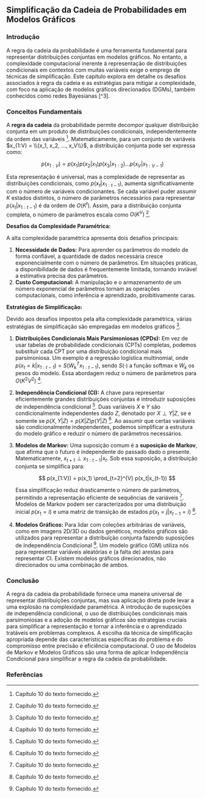 ## Simplificação da Cadeia de Probabilidades em Modelos Gráficos

### Introdução
A regra da cadeia da probabilidade é uma ferramenta fundamental para representar distribuições conjuntas em modelos gráficos. No entanto, a complexidade computacional inerente à representação de distribuições condicionais em contextos com muitas variáveis exige o emprego de técnicas de simplificação. Este capítulo explora em detalhe os desafios associados à regra da cadeia e as estratégias para mitigar a complexidade, com foco na aplicação de modelos gráficos direcionados (DGMs), também conhecidos como redes Bayesianas [^3].

### Conceitos Fundamentais
A **regra da cadeia** da probabilidade permite decompor qualquer distribuição conjunta em um produto de distribuições condicionais, independentemente da ordem das variáveis [^1]. Matematicamente, para um conjunto de variáveis $x_{1:V} = \\{x_1, x_2, ..., x_V\\}$, a distribuição conjunta pode ser expressa como:

$$ p(x_{1:V}) = p(x_1)p(x_2|x_1)p(x_3|x_{1:2})...p(x_V|x_{1:V-1}) $$

Esta representação é universal, mas a complexidade de representar as distribuições condicionais, como $p(x_t|x_{1:t-1})$, aumenta significativamente com o número de variáveis condicionantes. Se cada variável puder assumir $K$ estados distintos, o número de parâmetros necessários para representar $p(x_t|x_{1:t-1})$ é da ordem de $O(K^t)$. Assim, para a distribuição conjunta completa, o número de parâmetros escala como $O(K^V)$ [^1].

**Desafios da Complexidade Paramétrica:**

A alta complexidade paramétrica apresenta dois desafios principais:
1.  **Necessidade de Dados:** Para aprender os parâmetros do modelo de forma confiável, a quantidade de dados necessária cresce exponencialmente com o número de parâmetros. Em situações práticas, a disponibilidade de dados é frequentemente limitada, tornando inviável a estimativa precisa dos parâmetros.
2.  **Custo Computacional:** A manipulação e o armazenamento de um número exponencial de parâmetros tornam as operações computacionais, como inferência e aprendizado, proibitivamente caras.

**Estratégias de Simplificação:**

Devido aos desafios impostos pela alta complexidade paramétrica, várias estratégias de simplificação são empregadas em modelos gráficos [^1].

1.  **Distribuições Condicionais Mais Parsimoniosas (CPDs):** Em vez de usar tabelas de probabilidade condicionais (CPTs) completas, podemos substituir cada CPT por uma distribuição condicional mais parsimoniosa. Um exemplo é a regressão logística multinomial, onde $p(x_t = k|x_{1:t-1}) = S(W_k^T x_{1:t-1})$, sendo $S(\cdot)$ a função softmax e $W_k$ os pesos do modelo. Essa abordagem reduz o número de parâmetros para $O(K^2V^2)$ [^1].

2.  **Independência Condicional (CI):** A chave para representar eficientemente grandes distribuições conjuntas é introduzir suposições de independência condicional [^1]. Duas variáveis $X$ e $Y$ são condicionalmente independentes dado $Z$, denotado por $X \perp Y | Z$, se e somente se $p(X, Y|Z) = p(X|Z)p(Y|Z)$ [^1]. Ao assumir que certas variáveis são condicionalmente independentes, podemos simplificar a estrutura do modelo gráfico e reduzir o número de parâmetros necessários.

3.  **Modelos de Markov:** Uma suposição comum é a **suposição de Markov**, que afirma que o futuro é independente do passado dado o presente. Matematicamente, $x_{t+1} \perp x_{1:t-1} | x_t$. Sob essa suposição, a distribuição conjunta se simplifica para:

    $$ p(x_{1:V}) = p(x_1) \prod_{t=2}^{V} p(x_t|x_{t-1}) $$

    Essa simplificação reduz drasticamente o número de parâmetros, permitindo a representação eficiente de sequências de variáveis [^1]. Modelos de Markov podem ser caracterizados por uma distribuição inicial $p(x_1 = i)$ e uma matriz de transição de estados $p(x_t = j | x_{t-1} = i)$ [^1].

4. **Modelos Gráficos:** Para lidar com coleções arbitrárias de variáveis, como em imagens 2D/3D ou dados genéticos, modelos gráficos são utilizados para representar a distribuição conjunta fazendo suposições de Independência Condicional [^1]. Um modelo gráfico (GM) utiliza nós para representar variáveis aleatórias e (a falta de) arestas para representar CI. Existem modelos gráficos direcionados, não direcionados ou uma combinação de ambos.

### Conclusão
A regra da cadeia da probabilidade fornece uma maneira universal de representar distribuições conjuntas, mas sua aplicação direta pode levar a uma explosão na complexidade paramétrica. A introdução de suposições de independência condicional, o uso de distribuições condicionais mais parsimoniosas e a adoção de modelos gráficos são estratégias cruciais para simplificar a representação e tornar a inferência e o aprendizado tratáveis em problemas complexos. A escolha da técnica de simplificação apropriada depende das características específicas do problema e do compromisso entre precisão e eficiência computacional. O uso de Modelos de Markov e Modelos Gráficos são uma forma de aplicar Independência Condicional para simplificar a regra da cadeia da probabilidade. <!-- END -->

### Referências
[^1]: Capítulo 10 do texto fornecido.
<!-- END -->